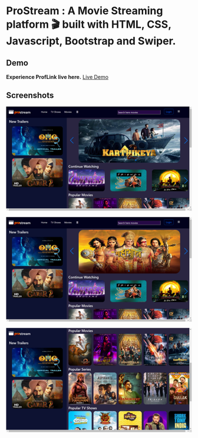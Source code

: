 # ProStream : A Movie Streaming platform 🎬 built with HTML, CSS, Javascript, Bootstrap and Swiper.
## Demo
**Experience ProfLink live here.**
[Live Demo](https://utkarshsinha121.github.io/ProStream/)
## Screenshots
![alt text](Screenshots/prostream.png)

![alt text](Screenshots/prostream2.png)

![alt text](Screenshots/prostream3.png)

